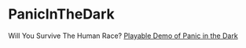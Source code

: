 # PanicInTheDark
Will You Survive The Human Race?
[Playable Demo of Panic in the Dark](http://panicinthedark.herokuapp.com/)
